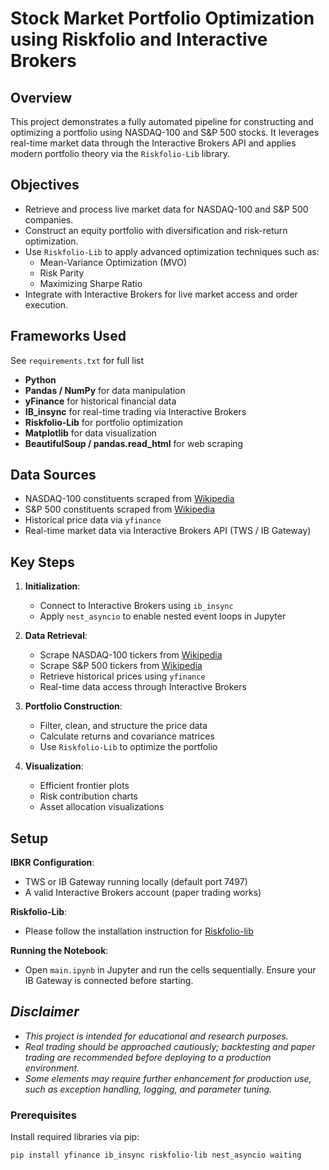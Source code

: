 # Stock Market Portfolio Optimization using Riskfolio and Interactive Brokers

## Overview

This project demonstrates a fully automated pipeline for constructing and optimizing a portfolio using NASDAQ-100 and S&P 500 stocks. It leverages real-time market data through the Interactive Brokers API and applies modern portfolio theory via the `Riskfolio-Lib` library.

## Objectives

- Retrieve and process live market data for NASDAQ-100 and S&P 500 companies.
- Construct an equity portfolio with diversification and risk-return optimization.
- Use `Riskfolio-Lib` to apply advanced optimization techniques such as:
  - Mean-Variance Optimization (MVO)
  - Risk Parity
  - Maximizing Sharpe Ratio
- Integrate with Interactive Brokers for live market access and order execution.

## Frameworks Used
See `requirements.txt` for full list

- **Python**
- **Pandas / NumPy** for data manipulation
- **yFinance** for historical financial data
- **IB_insync** for real-time trading via Interactive Brokers
- **Riskfolio-Lib** for portfolio optimization
- **Matplotlib** for data visualization
- **BeautifulSoup / pandas.read_html** for web scraping

## Data Sources

- NASDAQ-100 constituents scraped from [Wikipedia](https://en.wikipedia.org/wiki/NASDAQ-100)
- S&P 500 constituents scraped from [Wikipedia](https://en.wikipedia.org/wiki/List_of_S%26P_500_companies)
- Historical price data via `yfinance`
- Real-time market data via Interactive Brokers API (TWS / IB Gateway)

## Key Steps

1. **Initialization**:
   - Connect to Interactive Brokers using `ib_insync`
   - Apply `nest_asyncio` to enable nested event loops in Jupyter

2. **Data Retrieval**:
   - Scrape NASDAQ-100 tickers from [Wikipedia](https://en.wikipedia.org/wiki/NASDAQ-100)
   - Scrape S&P 500 tickers from [Wikipedia](https://en.wikipedia.org/wiki/List_of_S%26P_500_companies)
   - Retrieve historical prices using `yfinance`
   - Real-time data access through Interactive Brokers

3. **Portfolio Construction**:
   - Filter, clean, and structure the price data
   - Calculate returns and covariance matrices
   - Use `Riskfolio-Lib` to optimize the portfolio

4. **Visualization**:
   - Efficient frontier plots
   - Risk contribution charts
   - Asset allocation visualizations

## Setup

**IBKR Configuration**:
- TWS or IB Gateway running locally (default port 7497)
- A valid Interactive Brokers account (paper trading works)

**Riskfolio-Lib**:
- Please follow the installation instruction for [Riskfolio-lib](https://riskfolio-lib.readthedocs.io/en/latest/install.html)

**Running the Notebook**:
- Open `main.ipynb` in Jupyter and run the cells sequentially. Ensure your IB Gateway is connected before starting.

## *Disclaimer*
- *This project is intended for educational and research purposes.*
- *Real trading should be approached cautiously; backtesting and paper trading are recommended before deploying to a production environment.*
- *Some elements may require further enhancement for production use, such as exception handling, logging, and parameter tuning.*

### Prerequisites

Install required libraries via pip:

```bash
pip install yfinance ib_insync riskfolio-lib nest_asyncio waiting



